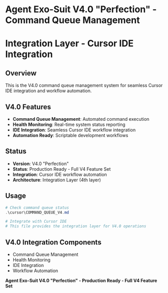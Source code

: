# Agent Exo-Suit V4.0 "Perfection" - Command Queue Management
# Integration Layer - Cursor IDE Integration

## Overview
This is the V4.0 command queue management system for seamless Cursor IDE integration and workflow automation.

## V4.0 Features
- **Command Queue Management**: Automated command execution
- **Health Monitoring**: Real-time system status reporting
- **IDE Integration**: Seamless Cursor IDE workflow integration
- **Automation Ready**: Scriptable development workflows

## Status
- **Version**: V4.0 "Perfection"
- **Status**: Production Ready - Full V4 Feature Set
- **Integration**: Cursor IDE workflow automation
- **Architecture**: Integration Layer (4th layer)

## Usage
```powershell
# Check command queue status
.\cursor\COMMAND_QUEUE_V4.md

# Integrate with Cursor IDE
# This file provides the integration layer for V4.0 operations
```

## V4.0 Integration Components
- Command Queue Management
- Health Monitoring
- IDE Integration
- Workflow Automation

**Agent Exo-Suit V4.0 "Perfection" - Production Ready - Full V4 Feature Set**

